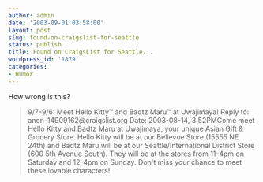 ```yaml
---
author: admin
date: '2003-09-01 03:58:00'
layout: post
slug: found-on-craigslist-for-seattle
status: publish
title: Found on CraigsList for Seattle...
wordpress_id: '1879'
categories:
- Humor
---
```

How wrong is this?
<blockquote>
9/7-9/6: Meet Hello Kitty™ and Badtz Maru™ at Uwajimaya!
Reply to: anon-14909162@craigslist.org
Date: 2003-08-14, 3:52PMCome meet Hello Kitty and Badtz Maru at Uwajimaya, your unique Asian Gift &amp; Grocery Store. Hello Kitty will be at our Bellevue Store (15555 NE 24th) and Badtz Maru will be at our Seattle/International District Store (600 5th Avenue South). They will be at the stores from 11-4pm on Saturday and 12-4pm on Sunday. Don't miss your chance to meet these lovable characters!
</blockquote>
